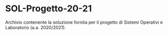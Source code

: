 # SOL-Progetto-20-21
Archivio contenente la soluzione fornita per il progetto di Sistemi Operativi e Laboratorio (a.a. 2020/2021).